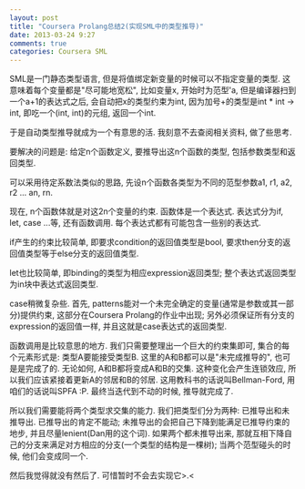 ```yaml
---
layout: post
title: "Coursera Prolang总结2(实现SML中的类型推导)"
date: 2013-03-24 9:27
comments: true
categories: Coursera SML
---
```


SML是一门静态类型语言, 但是将值绑定新变量的时候可以不指定变量的类型. 这意味着每个变量都是"尽可能地宽松", 比如变量x, 开始时为范型'a, 但是编译器扫到一个a+1的表达式之后, 会自动把x的类型约束为int, 因为加号+的类型是int * int -> int, 即吃一个(int, int)的元组, 返回一个int.

于是自动类型推导就成为一个有意思的活. 我刻意不去查阅相关资料, 做了些思考.

要解决的问题是: 给定n个函数定义, 要推导出这n个函数的类型, 包括参数类型和返回类型.

可以采用待定系数法类似的思路, 先设n个函数各类型为不同的范型参数a1, r1, a2, r2 ... an, rn.

现在, n个函数体就是对这2n个变量的约束. 函数体是一个表达式. 表达式分为if, let, case ...等, 还有函数调用. 每个表达式都有可能包含一些别的表达式.

if产生的约束比较简单, 即要求condition的返回值类型是bool, 要求then分支的返回值类型等于else分支的返回值类型.

let也比较简单, 即binding的类型为相应expression返回类型; 整个表达式返回类型为in块中表达式返回类型.

case稍微复杂些. 首先, patterns能对一个未完全确定的变量(通常是参数或其一部分)提供约束, 这部分在Coursera Prolang的作业中出现; 另外必须保证所有分支的expression的返回值一样, 并且这就是case表达式的返回类型.

函数调用是比较意思的地方. 我们只需要整理出一个巨大的约束集即可, 集合的每个元素形式是: 类型A要能接受类型B. 这里的A和B都可以是"未完成推导的", 也可是是完成了的. 无论如何, A和B都将变成A和B的交集. 这种变化会产生连锁效应, 所以我们应该紧接着更新A的邻居和B的邻居. 这用教科书的话说叫Bellman-Ford, 用咱们的话说叫SPFA :P. 最终当迭代到不动的时候, 推导就完成了.

所以我们需要能将两个类型求交集的能力. 我们把类型们分为两种: 已推导出和未推导出. 已推导出的肯定不能动; 未推导出的会把自己下降到能满足已推导约束的地步, 并且尽量lenient(Dan用的这个词). 如果两个都未推导出来, 那就互相下降自己的分支来满足对方相应的分支(一个类型的结构是一棵树); 当两个范型碰头的时候, 他们会变成同一个.

然后我觉得就没有然后了. 可惜暂时不会去实现它>.<
